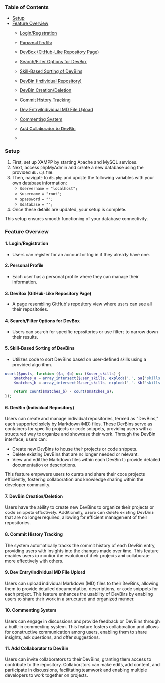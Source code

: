 ### Table of Contents

- [Setup](#setup)
- [Feature Overview](#feature-overview)
  - [Login/Registration](#1-loginregistration)
  - [Personal Profile](#2-personal-profile)
  - [DevBox (GitHub-Like Repository Page)](#3-devbox-github-like-repository-page)
  - [Search/Filter Options for DevBox](#4-searchfilter-options-for-devbox)
  - [Skill-Based Sorting of DevBins](#5-skill-based-sorting-of-devbins)
  - [DevBin (Individual Repository)](#6-devbin-individual-repository)
  - [DevBin Creation/Deletion](#7-devbin-creationdeletion)
  - [Commit History Tracking](#8-commit-history-tracking)
  - [Dev Entry/Individual MD File Upload](#9-dev-entryindividual-md-file-upload)
  - [Commenting System](#10-commenting-system)
  - [Add Collaborator to DevBin](#11-add-collaborator-to-devbin)
 
  - 
### Setup

1. First, set up XAMPP by starting Apache and MySQL services.
2. Next, access phpMyAdmin and create a new database using the provided `db.sql` file.
3. Then, navigate to `db.php` and update the following variables with your own database information:
    - `$servername = "localhost";`  <!-- Add your server name here -->
    - `$username = "root";`  <!-- Add your username here -->
    - `$password = "";`  <!-- Add your password here -->
    - `$database = "";`  <!-- Add your database name here -->
4. Once these details are updated, your setup is complete.

This setup ensures smooth functioning of your database connectivity.

### Feature Overview

#### 1. Login/Registration
- Users can register for an account or log in if they already have one.

#### 2. Personal Profile
- Each user has a personal profile where they can manage their information.

#### 3. DevBox (GitHub-Like Repository Page)
- A page resembling GitHub's repository view where users can see all their repositories.
  
#### 4. Search/Filter Options for DevBox
- Users can search for specific repositories or use filters to narrow down their results.

#### 5. Skill-Based Sorting of DevBins
- Utilizes code to sort DevBins based on user-defined skills using a provided algorithm.

```php
usort($posts, function ($a, $b) use ($user_skills) {
    $matches_a = array_intersect($user_skills, explode(',', $a['skills']));
    $matches_b = array_intersect($user_skills, explode(',', $b['skills']));

    return count($matches_b) - count($matches_a);
});
```
#### 6. DevBin (Individual Repository)

Users can create and manage individual repositories, termed as "DevBins," each supported solely by Markdown (MD) files. These DevBins serve as containers for specific projects or code snippets, providing users with a structured way to organize and showcase their work. Through the DevBin interface, users can:

- Create new DevBins to house their projects or code snippets.
- Delete existing DevBins that are no longer needed or relevant.
- View and edit the Markdown files within each DevBin to provide detailed documentation or descriptions.
  
This feature empowers users to curate and share their code projects efficiently, fostering collaboration and knowledge sharing within the developer community.

#### 7. DevBin Creation/Deletion

Users have the ability to create new DevBins to organize their projects or code snippets effectively. Additionally, users can delete existing DevBins that are no longer required, allowing for efficient management of their repositories.

#### 8. Commit History Tracking

The system automatically tracks the commit history of each DevBin entry, providing users with insights into the changes made over time. This feature enables users to monitor the evolution of their projects and collaborate more effectively with others.

#### 9. Dev Entry/Individual MD File Upload

Users can upload individual Markdown (MD) files to their DevBins, allowing them to provide detailed documentation, descriptions, or code snippets for each project. This feature enhances the usability of DevBins by enabling users to share their work in a structured and organized manner.

#### 10. Commenting System

Users can engage in discussions and provide feedback on DevBins through a built-in commenting system. This feature fosters collaboration and allows for constructive communication among users, enabling them to share insights, ask questions, and offer suggestions.

#### 11. Add Collaborator to DevBin

Users can invite collaborators to their DevBins, granting them access to contribute to the repository. Collaborators can make edits, add content, and participate in discussions, facilitating teamwork and enabling multiple developers to work together on projects.
